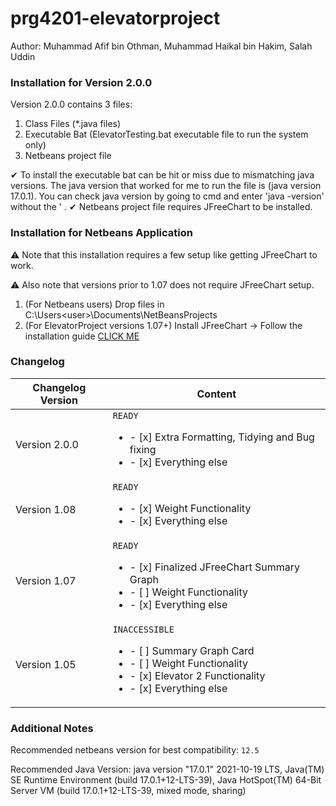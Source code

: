 # prg4201-elevatorproject
Author: Muhammad Afif bin Othman, Muhammad Haikal bin Hakim, Salah Uddin

### Installation for Version 2.0.0
Version 2.0.0 contains 3 files:
1. Class Files (*.java files)
2. Executable Bat (ElevatorTesting.bat executable file to run the system only)
3. Netbeans project file

✔ To install the executable bat can be hit or miss due to mismatching java versions. The java version that worked for me to run the file is (java version 17.0.1). You can check java version by going to cmd and enter 'java -version' without the ' .
✔ Netbeans project file requires JFreeChart to be installed.



### Installation for Netbeans Application
⚠ Note that this installation requires a few setup like getting JFreeChart to work.

⚠ Also note that versions prior to 1.07 does not require JFreeChart setup.
1. (For Netbeans users) Drop files in C:\Users\<user>\Documents\NetBeansProjects
2. (For ElevatorProject versions 1.07+) Install JFreeChart -> Follow the installation guide [CLICK ME][id/name]

[id/name]: https://www.tutorialspoint.com/jfreechart/jfreechart_quick_guide.htm

### Changelog
Changelog Version  | Content
------------- | -------------
Version 2.0.0  | `READY`  <ul><li>- [x] Extra Formatting, Tidying and Bug fixing </li><li>- [x] Everything else </li></ul>
Version 1.08  | `READY`  <ul><li>- [x] Weight Functionality </li><li>- [x] Everything else </li></ul>
Version 1.07  | `READY`  <ul><li>- [x] Finalized JFreeChart Summary Graph</li><li>- [ ] Weight Functionality </li><li>- [x] Everything else </li></ul>
Version 1.05  | `INACCESSIBLE` <ul><li>- [ ] Summary Graph Card</li><li>- [ ] Weight Functionality </li><li>- [x] Elevator 2 Functionality </li><li>- [x] Everything else </li></ul>

### Additional Notes
Recommended netbeans version for best compatibility: `12.5`

Recommended Java Version: java version "17.0.1" 2021-10-19 LTS, Java(TM) SE Runtime Environment (build 17.0.1+12-LTS-39), Java HotSpot(TM) 64-Bit Server VM (build 17.0.1+12-LTS-39, mixed mode, sharing)
